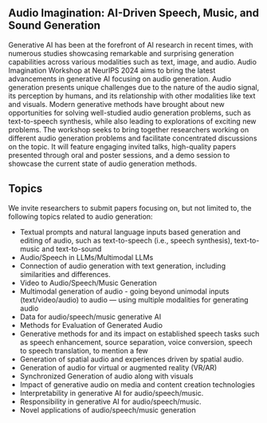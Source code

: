 ## Audio Imagination: AI-Driven Speech, Music, and Sound Generation

Generative AI has been at the forefront of AI research in recent times, with numerous studies showcasing remarkable and surprising generation capabilities across various modalities such as text, image, and audio. Audio Imagination Workshop at NeurIPS 2024 aims to bring the latest advancements in generative AI focusing on audio generation. Audio generation presents unique challenges due to the nature of the audio signal, its perception by humans, and its relationship with other modalities like text and visuals. Modern generative methods have brought about new opportunities for solving well-studied audio generation problems, such as text-to-speech synthesis, while also leading to explorations of exciting new problems. The workshop seeks to bring together researchers working on different audio generation problems and facilitate concentrated discussions on the topic. It will feature engaging invited talks, high-quality papers presented through oral and poster sessions, and a demo session to showcase the current state of audio generation methods. 


## Topics

We invite researchers to submit papers focusing on, but not limited to, the following topics related to audio generation:

- Textual prompts and natural language inputs based generation and editing of audio, such as text-to-speech (i.e., speech synthesis), text-to-music and text-to-sound
- Audio/Speech in LLMs/Multimodal LLMs
- Connection of audio generation with text generation, including similarities and differences.
- Video to Audio/Speech/Music Generation
- Multimodal generation of audio - going beyond unimodal inputs (text/video/audio) to audio — using multiple modalities for generating audio
- Data for audio/speech/music generative AI
- Methods for Evaluation of Generated Audio
- Generative methods for and its impact on established speech tasks such as speech enhancement, source separation, voice conversion, speech to speech translation, to mention a few
- Generation of spatial audio and experiences driven by spatial audio.
- Generation of audio for virtual or augmented reality (VR/AR)
- Synchronized Generation of audio along with visuals
- Impact of generative audio on media and content creation technologies
- Interpretability in generative AI for audio/speech/music.
- Responsibility in generative AI for audio/speech/music.
- Novel applications of audio/speech/music generation
